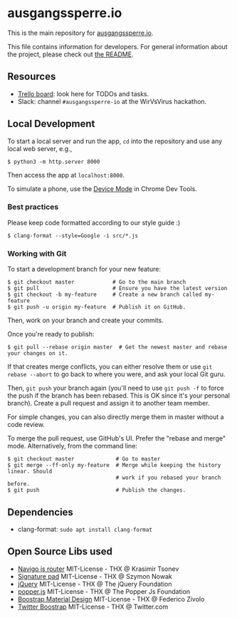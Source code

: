 # ausgangssperre.io

This is the main repository for
[ausgangssperre.io](https://app.ausgangssperre.io).

This file contains information for developers. For general information about the
project, please check out [the README](README-EN.md).

## Resources

-   [Trello board](https://trello.com/b/qlP6s0gh/ausgangssperreio): look here
    for TODOs and tasks.
-   Slack: channel `#ausgangssperre-io` at the WirVsVirus hackathon.

## Local Development

To start a local server and run the app, `cd` into the repository and use any
local web server, e.g.,

```shell
$ python3 -m http.server 8000
```

Then access the app at `localhost:8000`.

To simulate a phone, use the
[Device Mode](https://developers.google.com/web/tools/chrome-devtools/device-mode)
in Chrome Dev Tools.

### Best practices

Please keep code formatted according to our style guide :)

```shell
$ clang-format --style=Google -i src/*.js
```

### Working with Git

To start a development branch for your new feature:

```shell
$ git checkout master            # Go to the main branch
$ git pull                       # Ensure you have the latest version
$ git checkout -b my-feature     # Create a new branch called my-feature
$ git push -u origin my-feature  # Publish it on GitHub.
```

Then, work on your branch and create your commits.

Once you're ready to publish:

```shell
$ git pull --rebase origin master  # Get the newest master and rebase your changes on it.
```

If that creates merge conflicts, you can either resolve them or use `git rebase
--abort` to go back to where you were, and ask your local Git guru.

Then, `git push` your branch again (you'll need to use `git push -f` to force
the push if the branch has been rebased. This is OK since it's your personal
branch). Create a pull request and assign it to another team member.

For simple changes, you can also directly merge them in master without a code
review.

To merge the pull request, use GitHub's UI. Prefer the "rebase and merge" mode.
Alternatively, from the command line:

```shell
$ git checkout master             # Go to master
$ git merge --ff-only my-feature  # Merge while keeping the history linear. Should
                                  # work if you rebased your branch before.
$ git push                        # Publish the changes.
```

## Dependencies

*   clang-format: `sudo apt install clang-format`

## Open Source Libs used

*   [Navigo js router](https://github.com/krasimir/navigo) MIT-License - THX @
    Krasimir Tsonev
*   [Signature pad](https://github.com/szimek/signature_pad) MIT-License - THX @
    Szymon Nowak
*   [jQuery](https://github.com/jquery) MIT-License - THX @ The jQuery
    Foundation
*   [popper.js](https://popper.js.org/) MIT-License - THX @ The Popper Js
    Foundation
*   [Boostrap Material Design](https://fezvrasta.github.io/bootstrap-material-design/)
    MIT-License - THX @ Federico Zivolo
*   [Twitter Boostrap](https://getbootstrap.com/) MIT-License - THX @
    Twitter.com

